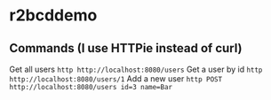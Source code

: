 # r2bcddemo

## Commands (I use HTTPie instead of curl)
Get all users
```http http://localhost:8080/users```
Get a user by id
```http http://localhost:8080/users/1```
Add a new user
```http POST http://localhost:8080/users id=3 name=Bar```
